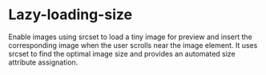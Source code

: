 # Lazy-loading-size

Enable images using srcset to load a tiny image for preview and insert the corresponding image when the user scrolls near the image element.
It uses srcset to find the optimal image size and provides an automated size attribute assignation.
